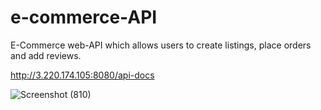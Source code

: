 # e-commerce-API

E-Commerce web-API which allows users to create listings, place orders and add reviews.

http://3.220.174.105:8080/api-docs

![Screenshot (810)](https://user-images.githubusercontent.com/68967290/226149406-8110c7f6-fff9-4d44-a4f3-2587235995ec.png)
